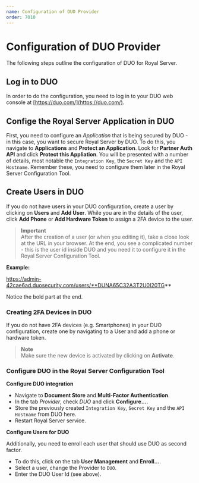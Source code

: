 ```yaml
---
name: Configuration of DUO Provider
order: 7010
---
```


# Configuration of DUO Provider

The following steps outline the configuration of DUO for Royal Server.

## Log in to DUO

In order to do the configuration, you need to log in to your DUO web console at [https://duo.com/](https://duo.com/).

## Confige the Royal Server Application in DUO

First, you need to configure an _Application_ that is being secured by DUO - in this case, you want to secure Royal Server by DUO. To do this, you navigate to **Applications** and **Protect an Application**. Look for **Partner Auth API** and click **Protect this Appliation**. You will be presented with a number of details, most notable the `Integration Key`, the `Secret Key` and the `API Hostname`. Remember these, you need to configure them later in the Royal Server Configuration Tool.

## Create Users in DUO

If you do not have users in your DUO configuration, create a user by clicking on **Users** and **Add User**. While you are in the details of the user, click **Add Phone** or **Add Hardware Token** to assign a 2FA device to the user.

> **Important**  
> After the creation of a user (or when you editing it), take a close look at the URL in your browser. At the end, you see a complicated number - this is the user id inside DUO and you need it to configure it in the Royal Server Configuration Tool.

**Example:**

https://admin-42cae6ad.duosecurity.com/users/**DUNA65C32A3T2U0I20TG**

Notice the bold part at the end.

### Creating 2FA Devices in DUO

If you do not have 2FA devices (e.g. Smartphones) in your DUO configuration, create one by navigating to a User and add a phone or hardware token.

> **Note**  
> Make sure the new device is activated by clicking on **Activate**.

### Configure DUO in the Royal Server Configuration Tool

**Configure DUO integration**

- Navigate to **Document Store** and **Multi-Factor Authentication**.
- In the tab _Provider_, check _DUO_ and click **Configure...**.
- Store the previously created `Integration Key`, `Secret Key` and the `API Hostname` from DUO here.
- Restart Royal Server service.

**Configure Users for DUO**

Additionally, you need to enroll each user that should use DUO as second factor.

- To do this, click on the tab **User Management** and **Enroll...**.
- Select a user, change the Provider to `DUO`.
- Enter the DUO User Id (see above).
